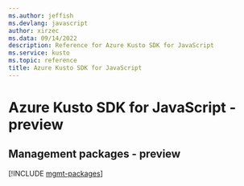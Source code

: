 ```yaml
---
ms.author: jeffish
ms.devlang: javascript
author: xirzec
ms.data: 09/14/2022
description: Reference for Azure Kusto SDK for JavaScript
ms.service: kusto
ms.topic: reference
title: Azure Kusto SDK for JavaScript
---
```

# Azure Kusto SDK for JavaScript - preview

## Management packages - preview
[!INCLUDE [mgmt-packages](kusto-mgmt-index.md)]
